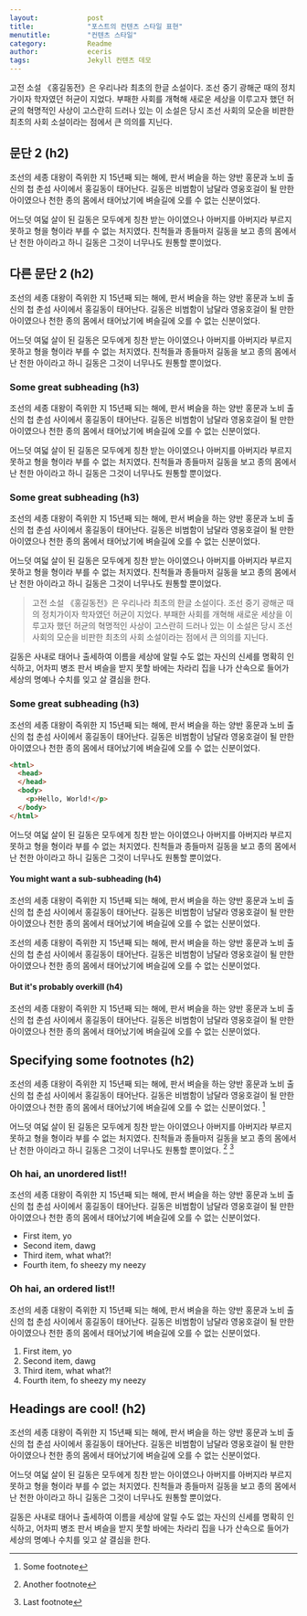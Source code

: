 ```yaml
---
layout:            post
title:             "포스트의 컨텐츠 스타일 표현"
menutitle:         "컨텐츠 스타일"
category:          Readme
author:            eceris
tags:              Jekyll 컨텐츠 데모
---
```


고전 소설 《홍길동전》은 우리나라 최초의 한글 소설이다. 조선 중기 광해군 때의 정치가이자 학자였던 허균이 지었다. 부패한 사회를 개혁해 새로운 세상을 이루고자 했던 허균의 혁명적인 사상이 고스란히 드러나 있는 이 소설은 당시 조선 사회의 모순을 비판한 최초의 사회 소설이라는 점에서 큰 의의를 지닌다.

## 문단 2 (h2)

조선의 세종 대왕이 즉위한 지 15년째 되는 해에, 판서 벼슬을 하는 양반 홍문과 노비 출신의 첩 춘섬 사이에서 홍길동이 태어난다. 길동은 비범함이 남달라 영웅호걸이 될 만한 아이였으나 천한 종의 몸에서 태어났기에 벼슬길에 오를 수 없는 신분이었다.

어느덧 여덟 살이 된 길동은 모두에게 칭찬 받는 아이였으나 아버지를 아버지라 부르지 못하고 형을 형이라 부를 수 없는 처지였다. 친척들과 종들마저 길동을 보고 종의 몸에서 난 천한 아이라고 하니 길동은 그것이 너무나도 원통할 뿐이었다.

## 다른 문단 2 (h2)

조선의 세종 대왕이 즉위한 지 15년째 되는 해에, 판서 벼슬을 하는 양반 홍문과 노비 출신의 첩 춘섬 사이에서 홍길동이 태어난다. 길동은 비범함이 남달라 영웅호걸이 될 만한 아이였으나 천한 종의 몸에서 태어났기에 벼슬길에 오를 수 없는 신분이었다.

어느덧 여덟 살이 된 길동은 모두에게 칭찬 받는 아이였으나 아버지를 아버지라 부르지 못하고 형을 형이라 부를 수 없는 처지였다. 친척들과 종들마저 길동을 보고 종의 몸에서 난 천한 아이라고 하니 길동은 그것이 너무나도 원통할 뿐이었다.

### Some great subheading (h3)

조선의 세종 대왕이 즉위한 지 15년째 되는 해에, 판서 벼슬을 하는 양반 홍문과 노비 출신의 첩 춘섬 사이에서 홍길동이 태어난다. 길동은 비범함이 남달라 영웅호걸이 될 만한 아이였으나 천한 종의 몸에서 태어났기에 벼슬길에 오를 수 없는 신분이었다.

어느덧 여덟 살이 된 길동은 모두에게 칭찬 받는 아이였으나 아버지를 아버지라 부르지 못하고 형을 형이라 부를 수 없는 처지였다. 친척들과 종들마저 길동을 보고 종의 몸에서 난 천한 아이라고 하니 길동은 그것이 너무나도 원통할 뿐이었다.

### Some great subheading (h3)

조선의 세종 대왕이 즉위한 지 15년째 되는 해에, 판서 벼슬을 하는 양반 홍문과 노비 출신의 첩 춘섬 사이에서 홍길동이 태어난다. 길동은 비범함이 남달라 영웅호걸이 될 만한 아이였으나 천한 종의 몸에서 태어났기에 벼슬길에 오를 수 없는 신분이었다.

어느덧 여덟 살이 된 길동은 모두에게 칭찬 받는 아이였으나 아버지를 아버지라 부르지 못하고 형을 형이라 부를 수 없는 처지였다. 친척들과 종들마저 길동을 보고 종의 몸에서 난 천한 아이라고 하니 길동은 그것이 너무나도 원통할 뿐이었다.

> 고전 소설 《홍길동전》은 우리나라 최초의 한글 소설이다. 조선 중기 광해군 때의 정치가이자 학자였던 허균이 지었다. 부패한 사회를 개혁해 새로운 세상을 이루고자 했던 허균의 혁명적인 사상이 고스란히 드러나 있는 이 소설은 당시 조선 사회의 모순을 비판한 최초의 사회 소설이라는 점에서 큰 의의를 지닌다.

길동은 사내로 태어나 출세하여 이름을 세상에 알릴 수도 없는 자신의 신세를 명확히 인식하고, 어차피 병조 판서 벼슬을 받지 못할 바에는 차라리 집을 나가 산속으로 들어가 세상의 명예나 수치를 잊고 살 결심을 한다.

### Some great subheading (h3)

조선의 세종 대왕이 즉위한 지 15년째 되는 해에, 판서 벼슬을 하는 양반 홍문과 노비 출신의 첩 춘섬 사이에서 홍길동이 태어난다. 길동은 비범함이 남달라 영웅호걸이 될 만한 아이였으나 천한 종의 몸에서 태어났기에 벼슬길에 오를 수 없는 신분이었다.

```html
<html>
  <head>
  </head>
  <body>
    <p>Hello, World!</p>
  </body>
</html>
```

어느덧 여덟 살이 된 길동은 모두에게 칭찬 받는 아이였으나 아버지를 아버지라 부르지 못하고 형을 형이라 부를 수 없는 처지였다. 친척들과 종들마저 길동을 보고 종의 몸에서 난 천한 아이라고 하니 길동은 그것이 너무나도 원통할 뿐이었다.

#### You might want a sub-subheading (h4)

조선의 세종 대왕이 즉위한 지 15년째 되는 해에, 판서 벼슬을 하는 양반 홍문과 노비 출신의 첩 춘섬 사이에서 홍길동이 태어난다. 길동은 비범함이 남달라 영웅호걸이 될 만한 아이였으나 천한 종의 몸에서 태어났기에 벼슬길에 오를 수 없는 신분이었다.

조선의 세종 대왕이 즉위한 지 15년째 되는 해에, 판서 벼슬을 하는 양반 홍문과 노비 출신의 첩 춘섬 사이에서 홍길동이 태어난다. 길동은 비범함이 남달라 영웅호걸이 될 만한 아이였으나 천한 종의 몸에서 태어났기에 벼슬길에 오를 수 없는 신분이었다.

#### But it's probably overkill (h4)

조선의 세종 대왕이 즉위한 지 15년째 되는 해에, 판서 벼슬을 하는 양반 홍문과 노비 출신의 첩 춘섬 사이에서 홍길동이 태어난다. 길동은 비범함이 남달라 영웅호걸이 될 만한 아이였으나 천한 종의 몸에서 태어났기에 벼슬길에 오를 수 없는 신분이었다.

## Specifying some footnotes (h2)

조선의 세종 대왕이 즉위한 지 15년째 되는 해에, 판서 벼슬을 하는 양반 홍문과 노비 출신의 첩 춘섬 사이에서 홍길동이 태어난다. 길동은 비범함이 남달라 영웅호걸이 될 만한 아이였으나 천한 종의 몸에서 태어났기에 벼슬길에 오를 수 없는 신분이었다. [^1]

어느덧 여덟 살이 된 길동은 모두에게 칭찬 받는 아이였으나 아버지를 아버지라 부르지 못하고 형을 형이라 부를 수 없는 처지였다. 친척들과 종들마저 길동을 보고 종의 몸에서 난 천한 아이라고 하니 길동은 그것이 너무나도 원통할 뿐이었다. [^2] [^3]


### Oh hai, an unordered list!!

조선의 세종 대왕이 즉위한 지 15년째 되는 해에, 판서 벼슬을 하는 양반 홍문과 노비 출신의 첩 춘섬 사이에서 홍길동이 태어난다. 길동은 비범함이 남달라 영웅호걸이 될 만한 아이였으나 천한 종의 몸에서 태어났기에 벼슬길에 오를 수 없는 신분이었다.

- First item, yo
- Second item, dawg
- Third item, what what?!
- Fourth item, fo sheezy my neezy

### Oh hai, an ordered list!!

조선의 세종 대왕이 즉위한 지 15년째 되는 해에, 판서 벼슬을 하는 양반 홍문과 노비 출신의 첩 춘섬 사이에서 홍길동이 태어난다. 길동은 비범함이 남달라 영웅호걸이 될 만한 아이였으나 천한 종의 몸에서 태어났기에 벼슬길에 오를 수 없는 신분이었다.

1. First item, yo
2. Second item, dawg
3. Third item, what what?!
4. Fourth item, fo sheezy my neezy



## Headings are cool! (h2)

조선의 세종 대왕이 즉위한 지 15년째 되는 해에, 판서 벼슬을 하는 양반 홍문과 노비 출신의 첩 춘섬 사이에서 홍길동이 태어난다. 길동은 비범함이 남달라 영웅호걸이 될 만한 아이였으나 천한 종의 몸에서 태어났기에 벼슬길에 오를 수 없는 신분이었다.

어느덧 여덟 살이 된 길동은 모두에게 칭찬 받는 아이였으나 아버지를 아버지라 부르지 못하고 형을 형이라 부를 수 없는 처지였다. 친척들과 종들마저 길동을 보고 종의 몸에서 난 천한 아이라고 하니 길동은 그것이 너무나도 원통할 뿐이었다.

길동은 사내로 태어나 출세하여 이름을 세상에 알릴 수도 없는 자신의 신세를 명확히 인식하고, 어차피 병조 판서 벼슬을 받지 못할 바에는 차라리 집을 나가 산속으로 들어가 세상의 명예나 수치를 잊고 살 결심을 한다.

[^1]: Some footnote
[^2]: Another footnote
[^3]: Last footnote